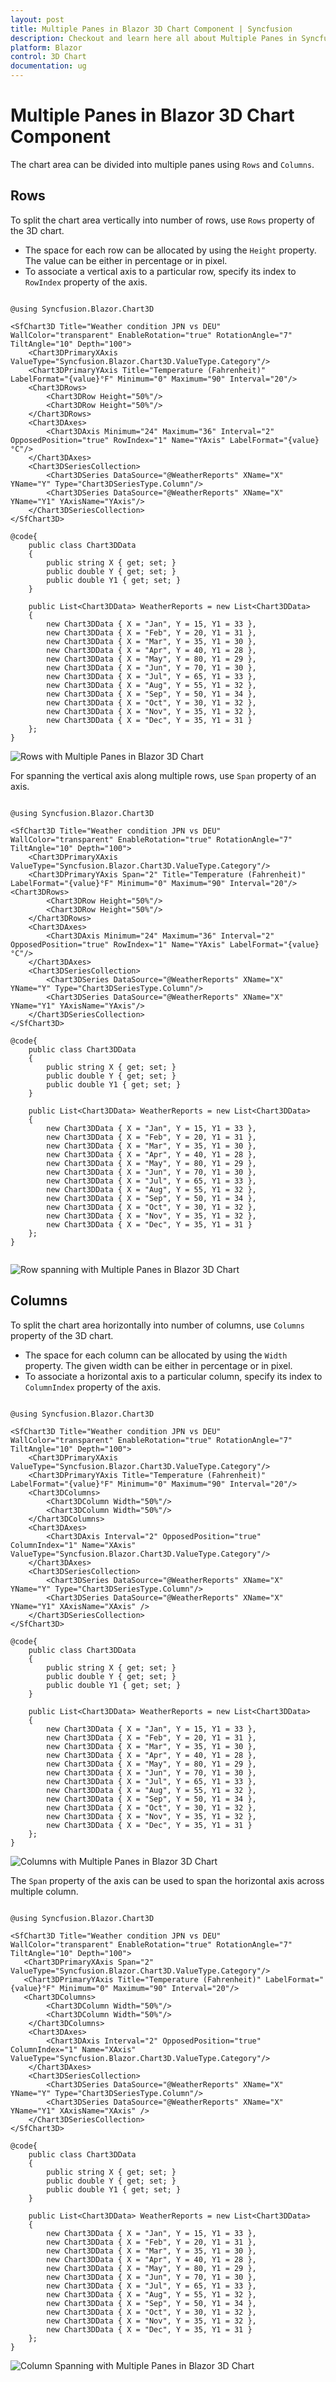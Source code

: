 ```yaml
---
layout: post
title: Multiple Panes in Blazor 3D Chart Component | Syncfusion
description: Checkout and learn here all about Multiple Panes in Syncfusion Blazor 3D Chart component and much more.
platform: Blazor
control: 3D Chart
documentation: ug
---
```


# Multiple Panes in Blazor 3D Chart Component

The chart area can be divided into multiple panes using `Rows` and `Columns`.

## Rows

To split the chart area vertically into number of rows, use `Rows` property of the 3D chart.

* The space for each row can be allocated by using the `Height` property. The value can be either in percentage or in pixel.
* To associate a vertical axis to a particular row, specify its index to `RowIndex` property of the axis.

```cshtml

@using Syncfusion.Blazor.Chart3D

<SfChart3D Title="Weather condition JPN vs DEU" WallColor="transparent" EnableRotation="true" RotationAngle="7" TiltAngle="10" Depth="100">
    <Chart3DPrimaryXAxis ValueType="Syncfusion.Blazor.Chart3D.ValueType.Category"/>    
    <Chart3DPrimaryYAxis Title="Temperature (Fahrenheit)" LabelFormat="{value}°F" Minimum="0" Maximum="90" Interval="20"/>    
    <Chart3DRows>
        <Chart3DRow Height="50%"/>
        <Chart3DRow Height="50%"/>
    </Chart3DRows>
    <Chart3DAxes>
        <Chart3DAxis Minimum="24" Maximum="36" Interval="2" OpposedPosition="true" RowIndex="1" Name="YAxis" LabelFormat="{value}°C"/>        
    </Chart3DAxes>
    <Chart3DSeriesCollection>
        <Chart3DSeries DataSource="@WeatherReports" XName="X" YName="Y" Type="Chart3DSeriesType.Column"/>
        <Chart3DSeries DataSource="@WeatherReports" XName="X" YName="Y1" YAxisName="YAxis"/>
    </Chart3DSeriesCollection>
</SfChart3D>

@code{
    public class Chart3DData
    {
        public string X { get; set; }
        public double Y { get; set; }
        public double Y1 { get; set; }
    }

	public List<Chart3DData> WeatherReports = new List<Chart3DData>
	{
		new Chart3DData { X = "Jan", Y = 15, Y1 = 33 },
		new Chart3DData { X = "Feb", Y = 20, Y1 = 31 },
		new Chart3DData { X = "Mar", Y = 35, Y1 = 30 },
		new Chart3DData { X = "Apr", Y = 40, Y1 = 28 },
		new Chart3DData { X = "May", Y = 80, Y1 = 29 },
		new Chart3DData { X = "Jun", Y = 70, Y1 = 30 },
		new Chart3DData { X = "Jul", Y = 65, Y1 = 33 },
		new Chart3DData { X = "Aug", Y = 55, Y1 = 32 },
		new Chart3DData { X = "Sep", Y = 50, Y1 = 34 },
		new Chart3DData { X = "Oct", Y = 30, Y1 = 32 },
		new Chart3DData { X = "Nov", Y = 35, Y1 = 32 },
		new Chart3DData { X = "Dec", Y = 35, Y1 = 31 }
	};
}

```

![Rows with Multiple Panes in Blazor 3D Chart](images/multiple-panes/blazor-chart-multiple-panes-with-rows.png)

For spanning the vertical axis along multiple rows, use `Span` property of an axis.

```cshtml

@using Syncfusion.Blazor.Chart3D

<SfChart3D Title="Weather condition JPN vs DEU" WallColor="transparent" EnableRotation="true" RotationAngle="7" TiltAngle="10" Depth="100">
    <Chart3DPrimaryXAxis ValueType="Syncfusion.Blazor.Chart3D.ValueType.Category"/>    
    <Chart3DPrimaryYAxis Span="2" Title="Temperature (Fahrenheit)" LabelFormat="{value}°F" Minimum="0" Maximum="90" Interval="20"/>    <Chart3DRows>
        <Chart3DRow Height="50%"/>
        <Chart3DRow Height="50%"/>
    </Chart3DRows>
    <Chart3DAxes>
        <Chart3DAxis Minimum="24" Maximum="36" Interval="2" OpposedPosition="true" RowIndex="1" Name="YAxis" LabelFormat="{value}°C"/>        
    </Chart3DAxes>
    <Chart3DSeriesCollection>
        <Chart3DSeries DataSource="@WeatherReports" XName="X" YName="Y" Type="Chart3DSeriesType.Column"/>
        <Chart3DSeries DataSource="@WeatherReports" XName="X" YName="Y1" YAxisName="YAxis"/>
    </Chart3DSeriesCollection>
</SfChart3D>

@code{
    public class Chart3DData
    {
        public string X { get; set; }
        public double Y { get; set; }
        public double Y1 { get; set; }
    }

	public List<Chart3DData> WeatherReports = new List<Chart3DData>
	{
		new Chart3DData { X = "Jan", Y = 15, Y1 = 33 },
		new Chart3DData { X = "Feb", Y = 20, Y1 = 31 },
		new Chart3DData { X = "Mar", Y = 35, Y1 = 30 },
		new Chart3DData { X = "Apr", Y = 40, Y1 = 28 },
		new Chart3DData { X = "May", Y = 80, Y1 = 29 },
		new Chart3DData { X = "Jun", Y = 70, Y1 = 30 },
		new Chart3DData { X = "Jul", Y = 65, Y1 = 33 },
		new Chart3DData { X = "Aug", Y = 55, Y1 = 32 },
		new Chart3DData { X = "Sep", Y = 50, Y1 = 34 },
		new Chart3DData { X = "Oct", Y = 30, Y1 = 32 },
		new Chart3DData { X = "Nov", Y = 35, Y1 = 32 },
		new Chart3DData { X = "Dec", Y = 35, Y1 = 31 }
	};
}


```

![Row spanning with Multiple Panes in Blazor 3D Chart](images/multiple-panes/blazor-chart-multiple-span-with-rows-span.png)

## Columns

To split the chart area horizontally into number of columns, use `Columns` property of the 3D chart.

* The space for each column can be allocated by using the `Width` property. The given width can be either in percentage or in pixel.
* To associate a horizontal axis to a particular column, specify its index to `ColumnIndex` property of the axis.

```cshtml

@using Syncfusion.Blazor.Chart3D

<SfChart3D Title="Weather condition JPN vs DEU" WallColor="transparent" EnableRotation="true" RotationAngle="7" TiltAngle="10" Depth="100">
    <Chart3DPrimaryXAxis ValueType="Syncfusion.Blazor.Chart3D.ValueType.Category"/>    
    <Chart3DPrimaryYAxis Title="Temperature (Fahrenheit)" LabelFormat="{value}°F" Minimum="0" Maximum="90" Interval="20"/>
    <Chart3DColumns>
        <Chart3DColumn Width="50%"/>        
        <Chart3DColumn Width="50%"/>        
    </Chart3DColumns>
    <Chart3DAxes>
        <Chart3DAxis Interval="2" OpposedPosition="true" ColumnIndex="1" Name="XAxis" ValueType="Syncfusion.Blazor.Chart3D.ValueType.Category"/>
    </Chart3DAxes>
    <Chart3DSeriesCollection>
        <Chart3DSeries DataSource="@WeatherReports" XName="X" YName="Y" Type="Chart3DSeriesType.Column"/>
        <Chart3DSeries DataSource="@WeatherReports" XName="X" YName="Y1" XAxisName="XAxis" />       
    </Chart3DSeriesCollection>
</SfChart3D>

@code{
    public class Chart3DData
    {
        public string X { get; set; }
        public double Y { get; set; }
        public double Y1 { get; set; }
    }

	public List<Chart3DData> WeatherReports = new List<Chart3DData>
	{
		new Chart3DData { X = "Jan", Y = 15, Y1 = 33 },
		new Chart3DData { X = "Feb", Y = 20, Y1 = 31 },
		new Chart3DData { X = "Mar", Y = 35, Y1 = 30 },
		new Chart3DData { X = "Apr", Y = 40, Y1 = 28 },
		new Chart3DData { X = "May", Y = 80, Y1 = 29 },
		new Chart3DData { X = "Jun", Y = 70, Y1 = 30 },
		new Chart3DData { X = "Jul", Y = 65, Y1 = 33 },
		new Chart3DData { X = "Aug", Y = 55, Y1 = 32 },
		new Chart3DData { X = "Sep", Y = 50, Y1 = 34 },
		new Chart3DData { X = "Oct", Y = 30, Y1 = 32 },
		new Chart3DData { X = "Nov", Y = 35, Y1 = 32 },
		new Chart3DData { X = "Dec", Y = 35, Y1 = 31 }
	};
}

```

![Columns with Multiple Panes in Blazor 3D Chart](images/multiple-panes/blazor-chart-multiple-panes-with-column.png)

The `Span` property of the axis can be used to span the horizontal axis across multiple column.

```cshtml

@using Syncfusion.Blazor.Chart3D

<SfChart3D Title="Weather condition JPN vs DEU" WallColor="transparent" EnableRotation="true" RotationAngle="7" TiltAngle="10" Depth="100">
   <Chart3DPrimaryXAxis Span="2" ValueType="Syncfusion.Blazor.Chart3D.ValueType.Category"/>    
   <Chart3DPrimaryYAxis Title="Temperature (Fahrenheit)" LabelFormat="{value}°F" Minimum="0" Maximum="90" Interval="20"/>
   <Chart3DColumns>
        <Chart3DColumn Width="50%"/>        
        <Chart3DColumn Width="50%"/>        
    </Chart3DColumns>
    <Chart3DAxes>
        <Chart3DAxis Interval="2" OpposedPosition="true" ColumnIndex="1" Name="XAxis" ValueType="Syncfusion.Blazor.Chart3D.ValueType.Category"/>
    </Chart3DAxes>
    <Chart3DSeriesCollection>
        <Chart3DSeries DataSource="@WeatherReports" XName="X" YName="Y" Type="Chart3DSeriesType.Column"/>
        <Chart3DSeries DataSource="@WeatherReports" XName="X" YName="Y1" XAxisName="XAxis" />       
    </Chart3DSeriesCollection>
</SfChart3D>

@code{
    public class Chart3DData
    {
        public string X { get; set; }
        public double Y { get; set; }
        public double Y1 { get; set; }
    }

	public List<Chart3DData> WeatherReports = new List<Chart3DData>
	{
		new Chart3DData { X = "Jan", Y = 15, Y1 = 33 },
		new Chart3DData { X = "Feb", Y = 20, Y1 = 31 },
		new Chart3DData { X = "Mar", Y = 35, Y1 = 30 },
		new Chart3DData { X = "Apr", Y = 40, Y1 = 28 },
		new Chart3DData { X = "May", Y = 80, Y1 = 29 },
		new Chart3DData { X = "Jun", Y = 70, Y1 = 30 },
		new Chart3DData { X = "Jul", Y = 65, Y1 = 33 },
		new Chart3DData { X = "Aug", Y = 55, Y1 = 32 },
		new Chart3DData { X = "Sep", Y = 50, Y1 = 34 },
		new Chart3DData { X = "Oct", Y = 30, Y1 = 32 },
		new Chart3DData { X = "Nov", Y = 35, Y1 = 32 },
		new Chart3DData { X = "Dec", Y = 35, Y1 = 31 }
	};
}

```

![Column Spanning with Multiple Panes in Blazor 3D Chart](images/multiple-panes/blazor-chart-multiple-panes-with-column-span.png)
